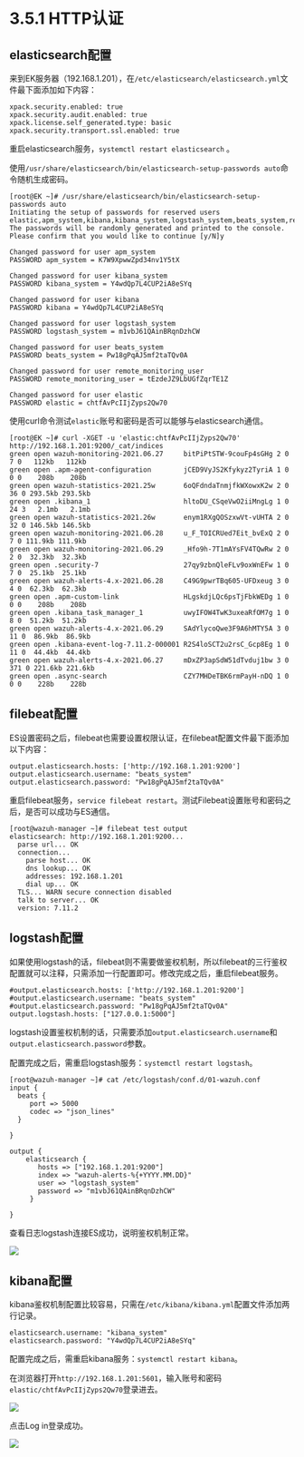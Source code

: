 # 3.5.1 HTTP认证

## elasticsearch配置

来到EK服务器（192.168.1.201），在`/etc/elasticsearch/elasticsearch.yml`文件最下面添加如下内容：

```text
xpack.security.enabled: true
xpack.security.audit.enabled: true
xpack.license.self_generated.type: basic
xpack.security.transport.ssl.enabled: true
```

重启elasticsearch服务，`systemctl restart elasticsearch` 。

使用`/usr/share/elasticsearch/bin/elasticsearch-setup-passwords auto`命令随机生成密码。

```text
[root@EK ~]# /usr/share/elasticsearch/bin/elasticsearch-setup-passwords auto
Initiating the setup of passwords for reserved users elastic,apm_system,kibana,kibana_system,logstash_system,beats_system,remote_monitoring_user.
The passwords will be randomly generated and printed to the console.
Please confirm that you would like to continue [y/N]y

Changed password for user apm_system
PASSWORD apm_system = K7W9XpwwZpd34nv1Y5tX

Changed password for user kibana_system
PASSWORD kibana_system = Y4wdQp7L4CUP2iA8eSYq

Changed password for user kibana
PASSWORD kibana = Y4wdQp7L4CUP2iA8eSYq

Changed password for user logstash_system
PASSWORD logstash_system = m1vbJ61QAinBRqnDzhCW

Changed password for user beats_system
PASSWORD beats_system = Pw18gPqAJ5mf2taTQv0A

Changed password for user remote_monitoring_user
PASSWORD remote_monitoring_user = tEzdeJZ9LbUGfZqrTE1Z

Changed password for user elastic
PASSWORD elastic = chtfAvPcIIjZyps2Qw70

```

使用curl命令测试`elastic`账号和密码是否可以能够与elasticsearch通信。

```text
[root@EK ~]# curl -XGET -u 'elastic:chtfAvPcIIjZyps2Qw70' http://192.168.1.201:9200/_cat/indices
green open wazuh-monitoring-2021.06.27     bitPiPtSTW-9couFp4sGHg 2 0   7 0   112kb   112kb
green open .apm-agent-configuration        jCED9VyJS2Kfykyz2TyriA 1 0   0 0    208b    208b
green open wazuh-statistics-2021.25w       6oQFdndaTnmjfkWXowxK2w 2 0  36 0 293.5kb 293.5kb
green open .kibana_1                       hltoDU_CSqeVwO2iiMngLg 1 0  24 3   2.1mb   2.1mb
green open wazuh-statistics-2021.26w       enym1RXgQOSzxwVt-vUHTA 2 0  32 0 146.5kb 146.5kb
green open wazuh-monitoring-2021.06.28     u_F_TOICRUed7Eit_bvExQ 2 0   7 0 111.9kb 111.9kb
green open wazuh-monitoring-2021.06.29     _Hfo9h-7T1mAYsFV4TQwRw 2 0   2 0  32.3kb  32.3kb
green open .security-7                     27qy9zbnQleFLv9oxWnEFw 1 0   7 0  25.1kb  25.1kb
green open wazuh-alerts-4.x-2021.06.28     C49G9pwrTBq605-UFDxeug 3 0   4 0  62.3kb  62.3kb
green open .apm-custom-link                HLgskdjLQc6psTjFbkWEDg 1 0   0 0    208b    208b
green open .kibana_task_manager_1          uwyIFOW4TwK3uxeaRfOM7g 1 0   8 0  51.2kb  51.2kb
green open wazuh-alerts-4.x-2021.06.29     SAdYlycoQwe3F9A6hMTY5A 3 0  11 0  86.9kb  86.9kb
green open .kibana-event-log-7.11.2-000001 R2S4loSCT2u2rsC_Gcp8Eg 1 0  11 0  44.4kb  44.4kb
green open wazuh-alerts-4.x-2021.06.27     mDxZP3apSdW51dTvduj1bw 3 0 371 0 221.6kb 221.6kb
green open .async-search                   CZY7MHDeTBK6rmPayH-nDQ 1 0   0 0    228b    228b
```

## filebeat配置

ES设置密码之后，filebeat也需要设置权限认证，在filebeat配置文件最下面添加以下内容：

```text
output.elasticsearch.hosts: ['http://192.168.1.201:9200']
output.elasticsearch.username: "beats_system"
output.elasticsearch.password: "Pw18gPqAJ5mf2taTQv0A"
```

重启filebeat服务，`service filebeat restart`。测试Filebeat设置账号和密码之后，是否可以成功与ES通信。

```text
[root@wazuh-manager ~]# filebeat test output
elasticsearch: http://192.168.1.201:9200...
  parse url... OK
  connection...
    parse host... OK
    dns lookup... OK
    addresses: 192.168.1.201
    dial up... OK
  TLS... WARN secure connection disabled
  talk to server... OK
  version: 7.11.2
```

## logstash配置

如果使用logstash的话，filebeat则不需要做鉴权机制，所以filebeat的三行鉴权配置就可以注释，只需添加一行配置即可。修改完成之后，重启filebeat服务。

```text
#output.elasticsearch.hosts: ['http://192.168.1.201:9200']
#output.elasticsearch.username: "beats_system"
#output.elasticsearch.password: "Pw18gPqAJ5mf2taTQv0A"
output.logstash.hosts: ["127.0.0.1:5000"]
```

logstash设置鉴权机制的话，只需要添加`output.elasticsearch.username`和`output.elasticsearch.password`参数。

配置完成之后，需重启logstash服务：`systemctl restart logstash`。

```text
[root@wazuh-manager ~]# cat /etc/logstash/conf.d/01-wazuh.conf 
input {
  beats {
     port => 5000
     codec => "json_lines"
  }
  
}

output {
    elasticsearch {
       hosts => ["192.168.1.201:9200"]
       index => "wazuh-alerts-%{+YYYY.MM.DD}"
       user => "logstash_system"
       password => "m1vbJ61QAinBRqnDzhCW" 
     }

}

```

查看日志logstash连接ES成功，说明鉴权机制正常。

![](../../.gitbook/assets/image%20%2883%29.png)

## kibana配置

kibana鉴权机制配置比较容易，只需在`/etc/kibana/kibana.yml`配置文件添加两行记录。

```text
elasticsearch.username: "kibana_system"
elasticsearch.password: "Y4wdQp7L4CUP2iA8eSYq"
```

配置完成之后，需重启kibana服务：`systemctl restart kibana`。

在浏览器打开`http://192.168.1.201:5601`，输入账号和密码`elastic/chtfAvPcIIjZyps2Qw70`登录进去。

![](../../.gitbook/assets/image%20%2890%29.png)

点击Log in登录成功。

![](../../.gitbook/assets/image%20%2888%29.png)

